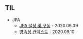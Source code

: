 ## TIL

* JPA
	* [JPA 설정 및 구동](https://github.com/js-1123/TIL/blob/master/JpaPrac/JPA.md) - 2020.09.09
 	* [영속성 컨텍스트](https://github.com/js-1123/TIL/blob/master/JpaPrac/%EC%98%81%EC%86%8D%EC%84%B1.md) - 2020.09.10
